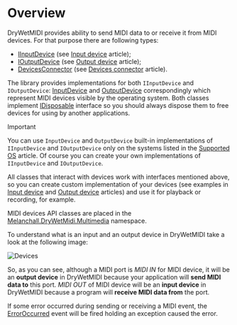 ﻿---
uid: a_dev_overview
---

# Overview

DryWetMIDI provides ability to send MIDI data to or receive it from MIDI devices. For that purpose there are following types:

* [IInputDevice](xref:Melanchall.DryWetMidi.Multimedia.IInputDevice) (see [Input device](Input-device.md) article);
* [IOutputDevice](xref:Melanchall.DryWetMidi.Multimedia.IOutputDevice) (see [Output device](Output-device.md) article);
* [DevicesConnector](xref:Melanchall.DryWetMidi.Multimedia.DevicesConnector) (see [Devices connector](Devices-connector.md) article).

The library provides implementations for both `IInputDevice` and `IOutputDevice`: [InputDevice](xref:Melanchall.DryWetMidi.Multimedia.InputDevice) and [OutputDevice](xref:Melanchall.DryWetMidi.Multimedia.OutputDevice) correspondingly which represent MIDI devices visible by the operating system. Both classes implement [IDisposable](xref:System.IDisposable) interface so you should always dispose them to free devices for using by another applications.

> [!IMPORTANT]
> You can use `InputDevice` and `OutputDevice` built-in implementations of `IInputDevice` and `IOutputDevice` only on the systems listed in the [Supported OS](xref:a_develop_supported_os) article. Of course you can create your own implementations of `IInputDevice` and `IOutputDevice`.

All classes that interact with devices work with interfaces mentioned above, so you can create custom implementation of your devices (see examples in [Input device](Input-device.md) and [Output device](Output-device.md) articles) and use it for playback or recording, for example.

MIDI devices API classes are placed in the [Melanchall.DryWetMidi.Multimedia](xref:Melanchall.DryWetMidi.Multimedia) namespace.

To understand what is an input and an output device in DryWetMIDI take a look at the following image:

![Devices](images/Devices.png)

So, as you can see, although a MIDI port is _MIDI IN_ for MIDI device, it will be an **output device** in DryWetMIDI because your application will **send MIDI data to** this port. _MIDI OUT_ of MIDI device will be an **input device** in DryWetMIDI because a program will **receive MIDI data from** the port.

If some error occurred during sending or receiving a MIDI event, the [ErrorOccurred](xref:Melanchall.DryWetMidi.Multimedia.MidiDevice.ErrorOccurred) event will be fired holding an exception caused the error.
